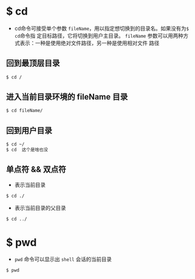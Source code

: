 # $ cd

- cd命令可接受单个参数 ``` fileName ```，用以指定想切换到的目录名。如果没有为```$ cd```命令指
定目标路径，它将切换到用户主目录。
```fileName``` 参数可以用两种方式表示：一种是使用绝对文件路径，另一种是使用相对文件
路径

## 回到最顶层目录

```bash
$ cd / 
```   

## 进入当前目录环境的 fileName 目录

```bash
$ cd fileName/ 
```   

## 回到用户目录

```bash
$ cd ~/ 
$ cd  这个是啥也没
```   

## 单点符 && 双点符

- 表示当前目录
```bash
$ cd ./
```   

- 表示当前目录的父目录
```bash
$ cd ../
```   

# $ pwd

- ```pwd``` 命令可以显示出 ```shell``` 会话的当前目录

```bash 
$ pwd
```

